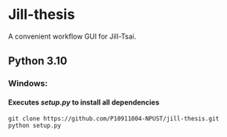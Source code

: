 # Jill-thesis
A convenient workflow GUI for Jill-Tsai.

## Python 3.10
### Windows:
#### Executes ***setup.py*** to install all dependencies
    git clone https://github.com/P10911004-NPUST/jill-thesis.git
    python setup.py